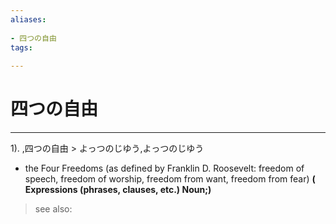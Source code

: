 ```yaml
---
aliases:
    
- 四つの自由
tags:
    
---
```


# 四つの自由
---
1).
,四つの自由 > よっつのじゆう,よっつのじゆう

- the Four Freedoms (as defined by Franklin D. Roosevelt: freedom of speech, freedom of worship, freedom from want, freedom from fear)
**( Expressions (phrases, clauses, etc.) Noun;)**
> see also: 
            